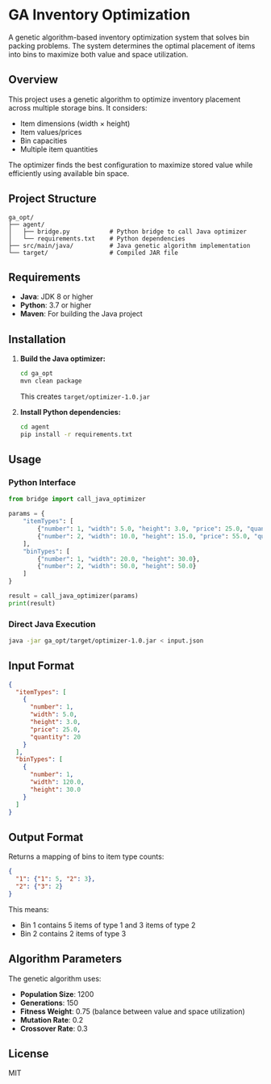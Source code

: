 # GA Inventory Optimization

A genetic algorithm-based inventory optimization system that solves bin packing problems. The system determines the optimal placement of items into bins to maximize both value and space utilization.

## Overview

This project uses a genetic algorithm to optimize inventory placement across multiple storage bins. It considers:
- Item dimensions (width × height)
- Item values/prices
- Bin capacities
- Multiple item quantities

The optimizer finds the best configuration to maximize stored value while efficiently using available bin space.

## Project Structure

```
ga_opt/
├── agent/
│   ├── bridge.py           # Python bridge to call Java optimizer
│   └── requirements.txt    # Python dependencies
├── src/main/java/          # Java genetic algorithm implementation
└── target/                 # Compiled JAR file
```

## Requirements

- **Java**: JDK 8 or higher
- **Python**: 3.7 or higher
- **Maven**: For building the Java project

## Installation

1. **Build the Java optimizer:**
   ```bash
   cd ga_opt
   mvn clean package
   ```
   This creates `target/optimizer-1.0.jar`

2. **Install Python dependencies:**
   ```bash
   cd agent
   pip install -r requirements.txt
   ```

## Usage

### Python Interface

```python
from bridge import call_java_optimizer

params = {
    "itemTypes": [
        {"number": 1, "width": 5.0, "height": 3.0, "price": 25.0, "quantity": 2},
        {"number": 2, "width": 10.0, "height": 15.0, "price": 55.0, "quantity": 1}
    ],
    "binTypes": [
        {"number": 1, "width": 20.0, "height": 30.0},
        {"number": 2, "width": 50.0, "height": 50.0}
    ]
}

result = call_java_optimizer(params)
print(result)
```

### Direct Java Execution

```bash
java -jar ga_opt/target/optimizer-1.0.jar < input.json
```

## Input Format

```json
{
  "itemTypes": [
    {
      "number": 1,
      "width": 5.0,
      "height": 3.0,
      "price": 25.0,
      "quantity": 20
    }
  ],
  "binTypes": [
    {
      "number": 1,
      "width": 120.0,
      "height": 30.0
    }
  ]
}
```

## Output Format

Returns a mapping of bins to item type counts:
```json
{
  "1": {"1": 5, "2": 3},
  "2": {"3": 2}
}
```

This means:
- Bin 1 contains 5 items of type 1 and 3 items of type 2
- Bin 2 contains 2 items of type 3

## Algorithm Parameters

The genetic algorithm uses:
- **Population Size**: 1200
- **Generations**: 150
- **Fitness Weight**: 0.75 (balance between value and space utilization)
- **Mutation Rate**: 0.2
- **Crossover Rate**: 0.3

## License

MIT
